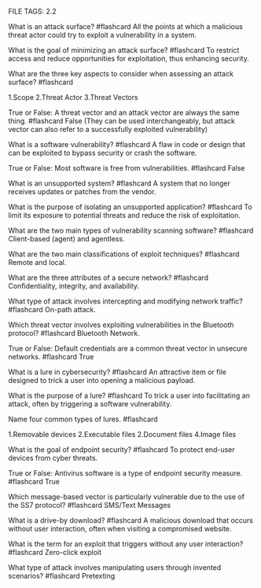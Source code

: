 FILE TAGS: 2.2

What is an attack surface? #flashcard
All the points at which a malicious threat actor could try to exploit a vulnerability in a system.
<!--ID: 1722692634156-->


What is the goal of minimizing an attack surface? #flashcard
To restrict access and reduce opportunities for exploitation, thus enhancing security.
<!--ID: 1722692634168-->


What are the three key aspects to consider when assessing an attack surface? #flashcard

1.Scope
2.Threat Actor
3.Threat Vectors
<!--ID: 1722692634177-->


True or False: A threat vector and an attack vector are always the same thing. #flashcard
False (They can be used interchangeably, but attack vector can also refer to a successfully exploited vulnerability)
<!--ID: 1722692634186-->

What is a software vulnerability? #flashcard
A flaw in code or design that can be exploited to bypass security or crash the software.
<!--ID: 1722692884385-->


True or False: Most software is free from vulnerabilities. #flashcard
False
<!--ID: 1722692884395-->


What is an unsupported system? #flashcard
A system that no longer receives updates or patches from the vendor.
<!--ID: 1722692884402-->


What is the purpose of isolating an unsupported application? #flashcard
To limit its exposure to potential threats and reduce the risk of exploitation.
<!--ID: 1722692884409-->


What are the two main types of vulnerability scanning software? #flashcard
Client-based (agent) and agentless.
<!--ID: 1722692884417-->


What are the two main classifications of exploit techniques? #flashcard 
Remote and local.
<!--ID: 1722693148975-->


What are the three attributes of a secure network? #flashcard 
Confidentiality, integrity, and availability.
<!--ID: 1722693167807-->


What type of attack involves intercepting and modifying network traffic? #flashcard 
On-path attack.
<!--ID: 1722693148984-->


Which threat vector involves exploiting vulnerabilities in the Bluetooth protocol? #flashcard 
Bluetooth Network.
<!--ID: 1722693148992-->


True or False: Default credentials are a common threat vector in unsecure networks. #flashcard 
True
<!--ID: 1722693149000-->

What is a lure in cybersecurity? #flashcard
An attractive item or file designed to trick a user into opening a malicious payload.
<!--ID: 1722697287237-->


What is the purpose of a lure? #flashcard
To trick a user into facilitating an attack, often by triggering a software vulnerability.
<!--ID: 1722697287244-->


Name four common types of lures. #flashcard

1.Removable devices
2.Executable files
2.Document files
4.Image files
<!--ID: 1722697287250-->


What is the goal of endpoint security? #flashcard
To protect end-user devices from cyber threats.
<!--ID: 1722697287256-->


True or False: Antivirus software is a type of endpoint security measure. #flashcard
True
<!--ID: 1722697287262-->


Which message-based vector is particularly vulnerable due to the use of the SS7 protocol? #flashcard 
SMS/Text Messages
<!--ID: 1722697425070-->


What is a drive-by download? #flashcard 
A malicious download that occurs without user interaction, often when visiting a compromised website.
<!--ID: 1722697425078-->


What is the term for an exploit that triggers without any user interaction? #flashcard 
Zero-click exploit
<!--ID: 1722697425086-->


What type of attack involves manipulating users through invented scenarios? #flashcard
Pretexting
<!--ID: 1722697425093-->
